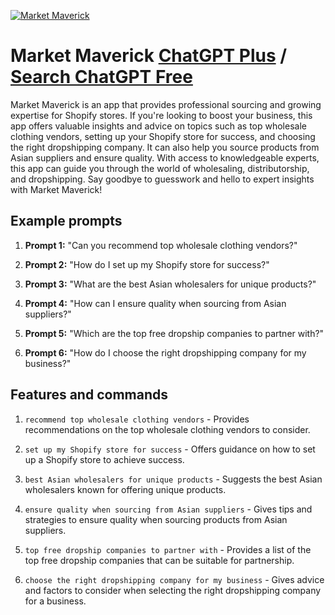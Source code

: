 
[![Market Maverick](https://files.oaiusercontent.com/file-APGRfZVfruAR5JGLnXWoZsXT?se=2123-10-18T23%3A12%3A10Z&sp=r&sv=2021-08-06&sr=b&rscc=max-age%3D31536000%2C%20immutable&rscd=attachment%3B%20filename%3D4b5ec9ba-3f0a-40db-84c2-08f280e046c9.png&sig=qcYv6FrMY9fADuAbXSiBEDsnEFG47HHOLXemo5Qq2UQ%3D)](https://chat.openai.com/g/g-4Y1Pri7E5-market-maverick)

# Market Maverick [ChatGPT Plus](https://chat.openai.com/g/g-4Y1Pri7E5-market-maverick) / [Search ChatGPT Free](https://gptcall.net/index.html#/?search=Market%20Maverick)

Market Maverick is an app that provides professional sourcing and growing expertise for Shopify stores. If you're looking to boost your business, this app offers valuable insights and advice on topics such as top wholesale clothing vendors, setting up your Shopify store for success, and choosing the right dropshipping company. It can also help you source products from Asian suppliers and ensure quality. With access to knowledgeable experts, this app can guide you through the world of wholesaling, distributorship, and dropshipping. Say goodbye to guesswork and hello to expert insights with Market Maverick!

## Example prompts

1. **Prompt 1:** "Can you recommend top wholesale clothing vendors?"

2. **Prompt 2:** "How do I set up my Shopify store for success?"

3. **Prompt 3:** "What are the best Asian wholesalers for unique products?"

4. **Prompt 4:** "How can I ensure quality when sourcing from Asian suppliers?"

5. **Prompt 5:** "Which are the top free dropship companies to partner with?"

6. **Prompt 6:** "How do I choose the right dropshipping company for my business?"

## Features and commands

1. `recommend top wholesale clothing vendors` - Provides recommendations on the top wholesale clothing vendors to consider.

2. `set up my Shopify store for success` - Offers guidance on how to set up a Shopify store to achieve success.

3. `best Asian wholesalers for unique products` - Suggests the best Asian wholesalers known for offering unique products.

4. `ensure quality when sourcing from Asian suppliers` - Gives tips and strategies to ensure quality when sourcing products from Asian suppliers.

5. `top free dropship companies to partner with` - Provides a list of the top free dropship companies that can be suitable for partnership.

6. `choose the right dropshipping company for my business` - Gives advice and factors to consider when selecting the right dropshipping company for a business.



